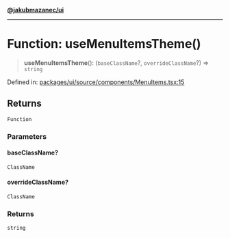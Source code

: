 [**@jakubmazanec/ui**](../README.md)

---

# Function: useMenuItemsTheme()

> **useMenuItemsTheme**(): (`baseClassName`?, `overrideClassName`?) => `string`

Defined in:
[packages/ui/source/components/MenuItems.tsx:15](https://github.com/jakubmazanec/tools/blob/dcfb3b06be051bf99e23e7e35174b07af0f0fddd/packages/ui/source/components/MenuItems.tsx#L15)

## Returns

`Function`

### Parameters

#### baseClassName?

`ClassName`

#### overrideClassName?

`ClassName`

### Returns

`string`
